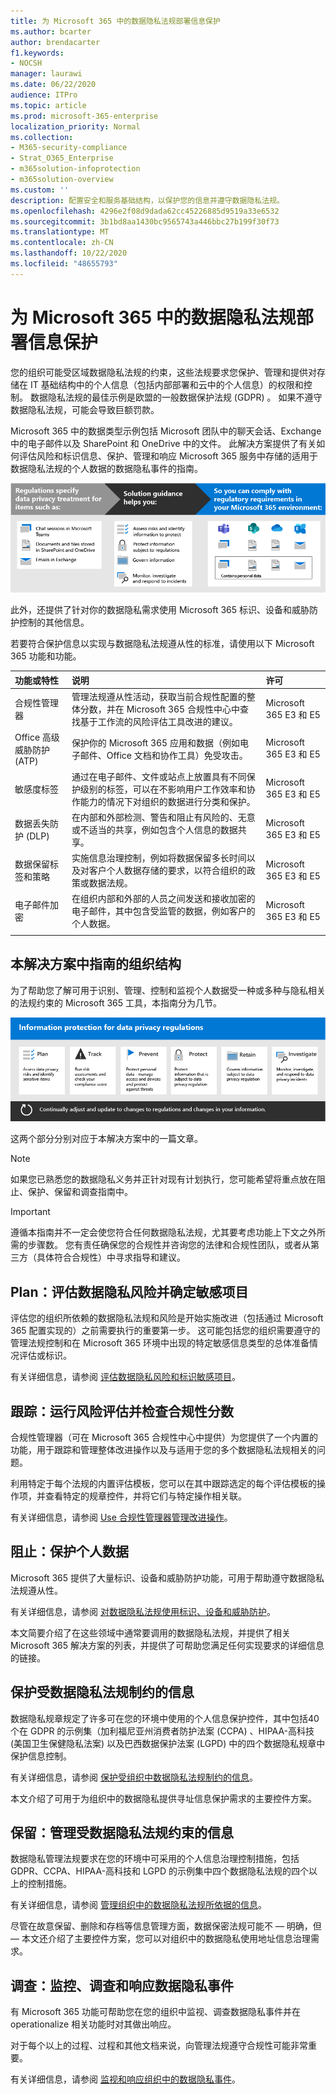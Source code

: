 ```yaml
---
title: 为 Microsoft 365 中的数据隐私法规部署信息保护
ms.author: bcarter
author: brendacarter
f1.keywords:
- NOCSH
manager: laurawi
ms.date: 06/22/2020
audience: ITPro
ms.topic: article
ms.prod: microsoft-365-enterprise
localization_priority: Normal
ms.collection:
- M365-security-compliance
- Strat_O365_Enterprise
- m365solution-infoprotection
- m365solution-overview
ms.custom: ''
description: 配置安全和服务基础结构，以保护您的信息并遵守数据隐私法规。
ms.openlocfilehash: 4296e2f08d9dada62cc45226885d9519a33e6532
ms.sourcegitcommit: 3b1bd8aa1430bc9565743a446bbc27b199f30f73
ms.translationtype: MT
ms.contentlocale: zh-CN
ms.lasthandoff: 10/22/2020
ms.locfileid: "48655793"
---
```

# <a name="deploy-information-protection-for-data-privacy-regulations-with-microsoft-365"></a>为 Microsoft 365 中的数据隐私法规部署信息保护

您的组织可能受区域数据隐私法规的约束，这些法规要求您保护、管理和提供对存储在 IT 基础结构中的个人信息（包括内部部署和云中的个人信息）的权限和控制。 数据隐私法规的最佳示例是欧盟的一般数据保护法规 (GDPR) 。 如果不遵守数据隐私法规，可能会导致巨额罚款。

Microsoft 365 中的数据类型示例包括 Microsoft 团队中的聊天会话、Exchange 中的电子邮件以及 SharePoint 和 OneDrive 中的文件。 此解决方案提供了有关如何评估风险和标识信息、保护、管理和响应 Microsoft 365 服务中存储的适用于数据隐私法规的个人数据的数据隐私事件的指南。

![什么是针对数据隐私法规的信息保护](../media/information-protection-deploy/information-protection-data-privacy-regulations-overview.png)

此外，还提供了针对你的数据隐私需求使用 Microsoft 365 标识、设备和威胁防护控制的其他信息。 

若要符合保护信息以实现与数据隐私法规遵从性的标准，请使用以下 Microsoft 365 功能和功能。

| 功能或特性 | 说明 | 许可 |
|:-------|:-----|:-------|
| 合规性管理器 | 管理法规遵从性活动，获取当前合规性配置的整体分数，并在 Microsoft 365 合规性中心中查找基于工作流的风险评估工具改进的建议。 | Microsoft 365 E3 和 E5 |
| Office 高级威胁防护 (ATP) | 保护你的 Microsoft 365 应用和数据（例如电子邮件、Office 文档和协作工具）免受攻击。 | Microsoft 365 E3 和 E5 | 
| 敏感度标签 | 通过在电子邮件、文件或站点上放置具有不同保护级别的标签，可以在不影响用户工作效率和协作能力的情况下对组织的数据进行分类和保护。 | Microsoft 365 E3 和 E5 |
| 数据丢失防护 (DLP) | 在内部和外部检测、警告和阻止有风险的、无意或不适当的共享，例如包含个人信息的数据共享。 | Microsoft 365 E3 和 E5 | 
| 数据保留标签和策略 | 实施信息治理控制，例如将数据保留多长时间以及对客户个人数据存储的要求，以符合组织的政策或数据法规。 | Microsoft 365 E3 和 E5 |
| 电子邮件加密 | 在组织内部和外部的人员之间发送和接收加密的电子邮件，其中包含受监管的数据，例如客户的个人数据。 | Microsoft 365 E3 和 E5 |
||||

## <a name="organization-of-the-guidance-in-this-solution"></a>本解决方案中指南的组织结构

为了帮助您了解可用于识别、管理、控制和监视个人数据受一种或多种与隐私相关的法规约束的 Microsoft 365 工具，本指南分为几节。
 
![对数据隐私法规实施信息保护的步骤](../media/information-protection-deploy/information-protection-data-privacy-regulations-steps.png)

这两个部分分别对应于本解决方案中的一篇文章。

>[!Note]
>如果您已熟悉您的数据隐私义务并正针对现有计划执行，您可能希望将重点放在阻止、保护、保留和调查指南中。

>[!Important]
>遵循本指南并不一定会使您符合任何数据隐私法规，尤其要考虑功能上下文之外所需的步骤数。 您有责任确保您的合规性并咨询您的法律和合规性团队，或者从第三方（具体符合合规性）中寻求指导和建议。
>

## <a name="plan-assess-data-privacy-risks-and-identify-sensitive-items"></a>Plan：评估数据隐私风险并确定敏感项目

评估您的组织所依赖的数据隐私法规和风险是开始实施改进（包括通过 Microsoft 365 配置实现的）之前需要执行的重要第一步。 这可能包括您的组织需要遵守的管理法规控制和在 Microsoft 365 环境中出现的特定敏感信息类型的总体准备情况评估或标识。

有关详细信息，请参阅 [评估数据隐私风险和标识敏感项目](information-protection-deploy-assess.md)。

## <a name="track-run-risk-assessments-and-check-your-compliance-score"></a>跟踪：运行风险评估并检查合规性分数

合规性管理器（可在 Microsoft 365 合规性中心中提供）为您提供了一个内置的功能，用于跟踪和管理整体改进操作以及与适用于您的多个数据隐私法规相关的问题。

利用特定于每个法规的内置评估模板，您可以在其中跟踪选定的每个评估模板的操作项，并查看特定的规章控件，并将它们与特定操作相关联。

有关详细信息，请参阅 [Use 合规性管理器管理改进操作](information-protection-deploy-compliance.md)。

## <a name="prevent-protect-personal-data"></a>阻止：保护个人数据

Microsoft 365 提供了大量标识、设备和威胁防护功能，可用于帮助遵守数据隐私法规遵从性。 

有关详细信息，请参阅 [对数据隐私法规使用标识、设备和威胁防护](information-protection-deploy-identity-device-threat.md)。

本文简要介绍了在这些领域中通常要调用的数据隐私法规，并提供了相关 Microsoft 365 解决方案的列表，并提供了可帮助您满足任何实现要求的详细信息的链接。 

## <a name="protect-information-subject-to-data-privacy-regulation"></a>保护受数据隐私法规制约的信息

数据隐私规章规定了许多可在您的环境中使用的个人信息保护控件，其中包括40个在 GDPR 的示例集（加利福尼亚州消费者防护法案 (CCPA) 、HIPAA-高科技 (美国卫生保健隐私法案) 以及巴西数据保护法案 (LGPD) 中的四个数据隐私规章中保护信息控制。

有关详细信息，请参阅 [保护受组织中数据隐私法规制约的信息](information-protection-deploy-protect-information.md)。

本文介绍了可用于为组织中的数据隐私提供寻址信息保护需求的主要控件方案。

## <a name="retain-govern-information-subject-to-data-privacy-regulation"></a>保留：管理受数据隐私法规约束的信息

数据隐私管理法规要求在您的环境中可采用的个人信息治理控制措施，包括 GDPR、CCPA、HIPAA-高科技和 LGPD 的示例集中四个数据隐私法规的四个以上的控制措施。

有关详细信息，请参阅 [管理组织中的数据隐私法规所依据的信息](information-protection-deploy-govern.md)。

尽管在故意保留、删除和存档等信息管理方面，数据保密法规可能不 &mdash; 明确，但 &mdash; 本文还介绍了主要控件方案，您可以对组织中的数据隐私使用地址信息治理需求。

## <a name="investigate-monitor-investigate-and-respond-to-data-privacy-incidents"></a>调查：监控、调查和响应数据隐私事件

有 Microsoft 365 功能可帮助您在您的组织中监视、调查数据隐私事件并在 operationalize 相关功能时对其做出响应。 

对于每个以上的过程、过程和其他文档来说，向管理法规遵守合规性可能非常重要。

有关详细信息，请参阅 [监视和响应组织中的数据隐私事件](information-protection-deploy-monitor-respond.md)。
